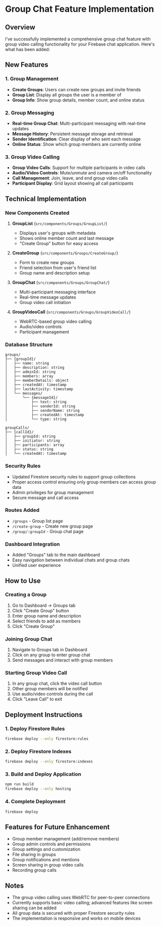 # Group Chat Feature Implementation

## Overview
I've successfully implemented a comprehensive group chat feature with group video calling functionality for your Firebase chat application. Here's what has been added:

## New Features

### 1. Group Management
- **Create Groups**: Users can create new groups and invite friends
- **Group List**: Display all groups the user is a member of
- **Group Info**: Show group details, member count, and online status

### 2. Group Messaging
- **Real-time Group Chat**: Multi-participant messaging with real-time updates
- **Message History**: Persistent message storage and retrieval
- **Sender Identification**: Clear display of who sent each message
- **Online Status**: Show which group members are currently online

### 3. Group Video Calling
- **Group Video Calls**: Support for multiple participants in video calls
- **Audio/Video Controls**: Mute/unmute and camera on/off functionality
- **Call Management**: Join, leave, and end group video calls
- **Participant Display**: Grid layout showing all call participants

## Technical Implementation

### New Components Created
1. **GroupList** (`src/components/Groups/GroupList/`)
   - Displays user's groups with metadata
   - Shows online member count and last message
   - "Create Group" button for easy access

2. **CreateGroup** (`src/components/Groups/CreateGroup/`)
   - Form to create new groups
   - Friend selection from user's friend list
   - Group name and description setup

3. **GroupChat** (`src/components/Groups/GroupChat/`)
   - Multi-participant messaging interface
   - Real-time message updates
   - Group video call initiation

4. **GroupVideoCall** (`src/components/Groups/GroupVideoCall/`)
   - WebRTC-based group video calling
   - Audio/video controls
   - Participant management

### Database Structure
```
groups/
├── {groupId}/
│   ├── name: string
│   ├── description: string
│   ├── adminId: string
│   ├── members: array
│   ├── memberDetails: object
│   ├── createdAt: timestamp
│   ├── lastActivity: timestamp
│   └── messages/
│       └── {messageId}/
│           ├── text: string
│           ├── senderId: string
│           ├── senderName: string
│           ├── createdAt: timestamp
│           └── type: string

groupCalls/
├── {callId}/
│   ├── groupId: string
│   ├── initiator: string
│   ├── participants: array
│   ├── status: string
│   └── createdAt: timestamp
```

### Security Rules
- Updated Firestore security rules to support group collections
- Proper access control ensuring only group members can access group data
- Admin privileges for group management
- Secure message and call access

### Routes Added
- `/groups` - Group list page
- `/create-group` - Create new group page
- `/group/:groupId` - Group chat page

### Dashboard Integration
- Added "Groups" tab to the main dashboard
- Easy navigation between individual chats and group chats
- Unified user experience

## How to Use

### Creating a Group
1. Go to Dashboard → Groups tab
2. Click "Create Group" button
3. Enter group name and description
4. Select friends to add as members
5. Click "Create Group"

### Joining Group Chat
1. Navigate to Groups tab in Dashboard
2. Click on any group to enter group chat
3. Send messages and interact with group members

### Starting Group Video Call
1. In any group chat, click the video call button
2. Other group members will be notified
3. Use audio/video controls during the call
4. Click "Leave Call" to exit

## Deployment Instructions

### 1. Deploy Firestore Rules
```bash
firebase deploy --only firestore:rules
```

### 2. Deploy Firestore Indexes
```bash
firebase deploy --only firestore:indexes
```

### 3. Build and Deploy Application
```bash
npm run build
firebase deploy --only hosting
```

### 4. Complete Deployment
```bash
firebase deploy
```

## Features for Future Enhancement
- Group member management (add/remove members)
- Group admin controls and permissions
- Group settings and customization
- File sharing in groups
- Group notifications and mentions
- Screen sharing in group video calls
- Recording group calls

## Notes
- The group video calling uses WebRTC for peer-to-peer connections
- Currently supports basic video calling; advanced features like screen sharing can be added
- All group data is secured with proper Firestore security rules
- The implementation is responsive and works on mobile devices